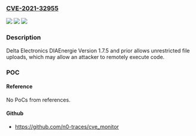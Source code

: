### [CVE-2021-32955](https://cve.mitre.org/cgi-bin/cvename.cgi?name=CVE-2021-32955)
![](https://img.shields.io/static/v1?label=Product&message=Delta%20Electronics%20DIAEnergie&color=blue)
![](https://img.shields.io/static/v1?label=Version&message=n%2Fa&color=blue)
![](https://img.shields.io/static/v1?label=Vulnerability&message=UNRESTRICTED%20UPLOAD%20OF%20FILE%20WITH%20DANGEROUS%20TYPE%20CWE-434&color=brighgreen)

### Description

Delta Electronics DIAEnergie Version 1.7.5 and prior allows unrestricted file uploads, which may allow an attacker to remotely execute code.

### POC

#### Reference
No PoCs from references.

#### Github
- https://github.com/n0-traces/cve_monitor


